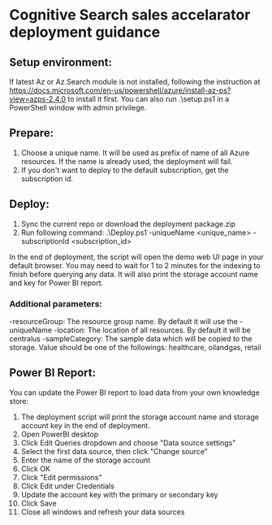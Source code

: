 # Cognitive Search sales accelarator deployment guidance

## Setup environment:
If latest Az or Az.Search module is not installed, following the instruction at https://docs.microsoft.com/en-us/powershell/azure/install-az-ps?view=azps-2.4.0 to install it first. You can also run .\setup.ps1 in a PowerShell window with admin privilege.

## Prepare:
1. Choose a unique name. It will be used as prefix of name of all Azure resources. If the name is already used, the deployment will fail.
2. If you don't want to deploy to the default subscription, get the subscription id.

## Deploy:
1. Sync the current repo or download the deployment package.zip
2. Run following command:
.\Deploy.ps1 -uniqueName <unique_name> -subscriptionId <subscription_id>

In the end of deployment, the script will open the demo web UI page in your default browser. You may need to wait for 1 to 2 minutes for the indexing to finish before querying any data. It will also print the storage account name and key for Power BI report.

### Additional parameters:
-resourceGroup: The resource group name. By default it will use the -uniqueName
-location: The location of all resources. By default it will be centralus
-sampleCategory: The sample data which will be copied to the storage. Value should be one of the followings: healthcare, oilandgas, retail

## Power BI Report:
You can update the Power BI report to load data from your own knowledge store:

1. The deployment script will print the storage account name and storage account key in the end of deployment.
2. Open PowerBI desktop
3. Click Edit Queries dropdown and choose "Data source settings"
4. Select the first data source, then click "Change source"
5. Enter the name of the storage account
6. Click OK
7. Click "Edit permissions"
8. Click Edit under Credentials
9. Update the account key with the primary or secondary key
10. Click Save
11. Close all windows and refresh your data sources
